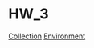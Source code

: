 # HW_3

[Collection](https://github.com/zakharov-dmitriy/hw_tasks/blob/main/Postman/HW_3/HW3_34group.postman_collection.json)
[Environment](https://github.com/zakharov-dmitriy/hw_tasks/blob/main/Postman/HW_3/hw34.postman_environment-2.json)
